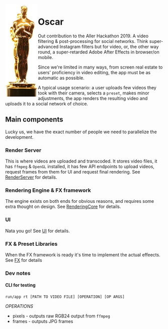<img align=left src="doc/oscar.png">

# Oscar
Out contribution to the Aller Hackathon 2019.
A video filtering & post-processing for social networks. Think super-advanced Instagram filters but for video, or, the other way round, a super-retarded Adobe After Effects in browser/on mobile.

Since we're limited in many ways, from screen real estate to users' proficiency in video editing, the app must be as automatic as possible.

A typical usage scenario: a user uploads few videos they took with their camera, selects a `preset`, makes minor adjustments, the app renders the resulting video and uploads it to a social network of choice.

## Main components
Lucky us, we have the exact number of people we need to parallelize the development.

### Render Server
This is where videos are uploaded and transcoded. It stores video files, it has `ffmpeg` & `OpenGL` installed, it has few API endpoints to upload videos, request frames from them for UI and request final rendering. See [RenderServer](doc/RenderServer.md) for details.

### Rendering Engine & FX framework
The engine exists on both ends for obvious reasons, and requires some extra thought on design. See [RenderingCore](doc/RenderingCore.md) for details.

### UI
Nata you go! See [UI](doc/UI.md) for details.

### FX & Preset Libraries
When the FX framework is ready it's time to implement the actual effeects. See [FX](doc/FX.md) for details


### Dev notes
#### CLI for testing
`run/app rt [PATH TO VIDEO FILE] [OPERATION] [OP ARGS]`

*OPERATIONS*
* pixels - outputs raw RGB24 output from `ffmpeg`
* frames - outputs JPG frames